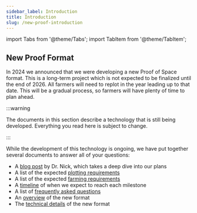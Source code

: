 ```yaml
---
sidebar_label: Introduction
title: Introduction
slug: /new-proof-introduction
---
```


import Tabs from '@theme/Tabs';
import TabItem from '@theme/TabItem';

## New Proof Format

In 2024 we announced that we were developing a new Proof of Space format. This is a long-term project which is not expected to be finalized until the end of 2026. All farmers will need to replot in the year leading up to that date. This will be a gradual process, so farmers will have plenty of time to plan ahead.

:::warning

The documents in this section describe a technology that is still being developed. Everything you read here is subject to change.

:::

While the development of this technology is ongoing, we have put together several documents to answer all of your questions:

- A [blog post](https://www.chia.net/blog) by Dr. Nick, which takes a deep dive into our plans
- A list of the expected [plotting requirements](/new-proof-plotting-requirements)
- A list of the expected [farming requirements](/new-proof-farming-requirements)
- A [timeline](/new-proof-timeline) of when we expect to reach each milestone
- A list of [frequently asked questions](/new-proof-faq)
- An [overview](/new-proof-technical-overview) of the new format
- The [technical details](/new-proof-details/) of the new format
